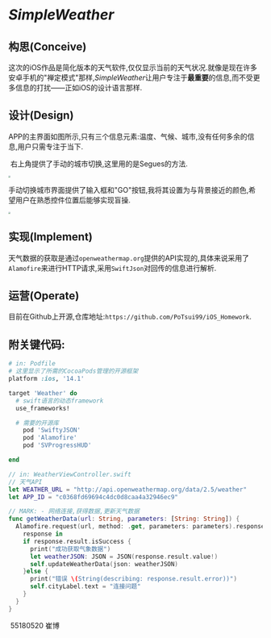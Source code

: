 # *SimpleWeather*

## 构思(Conceive)

​		这次的iOS作品是简化版本的天气软件,仅仅显示当前的天气状况.就像是现在许多安卓手机的"禅定模式"那样,*SimpleWeather*让用户专注于**最重要**的信息,而不受更多信息的打扰——正如iOS的设计语言那样.

## 设计(Design)

​		APP的主界面如图所示,只有三个信息元素:温度、气候、城市,没有任何多余的信息,用户只需专注于当下.

​		右上角提供了手动的城市切换,这里用的是Segues的方法.

<img src="http://pan-yz.chaoxing.com/download/downloadfile?fleid=536706003093274624&puid=78735386" style="zoom: 25%;" />

​		手动切换城市界面提供了输入框和"GO"按钮,我将其设置为与背景接近的颜色,希望用户在熟悉控件位置后能够实现盲操.

<img src="http://pan-yz.chaoxing.com/download/downloadfile?fleid=536706012918415360&puid=78735386" style="zoom:25%;" />

## 实现(Implement)

​		天气数据的获取是通过`openweathermap.org`提供的API实现的,具体来说采用了`Alamofire`来进行HTTP请求,采用`SwiftJson`对回传的信息进行解析.

## 运营(Operate)

​		目前在Github上开源,仓库地址:`https://github.com/PoTsui99/iOS_Homework`.



## 附关键代码:                                                    

```ruby
# in: Podfile
# 这里显示了所需的CocoaPods管理的开源框架
platform :ios, '14.1'

target 'Weather' do
  # swift语言的动态framework
  use_frameworks!

  # 需要的开源库
    pod 'SwiftyJSON'
    pod 'Alamofire'
    pod 'SVProgressHUD'

end
```

```swift
// in: WeatherViewController.swift
// 天气API
let WEATHER_URL = "http://api.openweathermap.org/data/2.5/weather"
let APP_ID = "c0368fd69694c4dc0d8caa4a32946ec9"

// MARK: - 网络连接,获得数据,更新天气数据
func getWeatherData(url: String, parameters: [String: String]) {
  Alamofire.request(url, method: .get, parameters: parameters).responseJSON {
    response in
    if response.result.isSuccess {
      print("成功获取气象数据")
      let weatherJSON: JSON = JSON(response.result.value!)
      self.updateWeatherData(json: weatherJSON)
    }else {
      print("错误 \(String(describing: response.result.error))")
      self.cityLabel.text = "连接问题"
    }
  }
}
```



​																																																55180520 崔博

